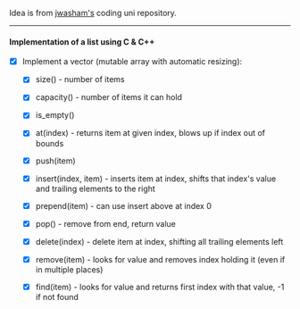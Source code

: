 Idea is from [jwasham's](https://github.com/jwasham/coding-interview-university#arrays) coding uni repository.

---
#### Implementation of a list using C & C++

- [x] Implement a vector (mutable array with automatic resizing):

  - [x] size() - number of items

  - [x] capacity() - number of items it can hold

  - [x] is_empty()

  - [x] at(index) - returns item at given index, blows up if index out of bounds

  - [x] push(item)

  - [x] insert(index, item) - inserts item at index, shifts that index's value and trailing elements to the right

  - [x] prepend(item) - can use insert above at index 0

  - [x] pop() - remove from end, return value

  - [x] delete(index) - delete item at index, shifting all trailing elements left

  - [x] remove(item) - looks for value and removes index holding it (even if in multiple places)

  - [x] find(item) - looks for value and returns first index with that value, -1 if not found